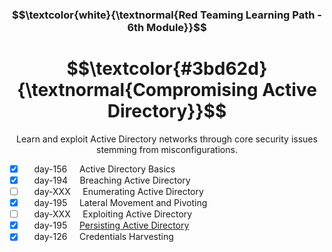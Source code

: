 <h3 align="center"> $$\textcolor{white}{\textnormal{Red Teaming Learning Path - 6th Module}}$$ </h3>

<h1 align="center"> $$\textcolor{#3bd62d}{\textnormal{Compromising Active Directory}}$$ </h1>

<p align="center">Learn and exploit Active Directory networks through core security issues stemming from misconfigurations.</p>

- [x] &nbsp;&nbsp;&nbsp; day-156 &nbsp;&nbsp;&nbsp; Active Directory Basics
- [x] &nbsp;&nbsp;&nbsp; day-194 &nbsp;&nbsp;&nbsp; Breaching Active Directory
- [ ] &nbsp;&nbsp;&nbsp; day-XXX &nbsp;&nbsp;&nbsp; Enumerating Active Directory
- [x] &nbsp;&nbsp;&nbsp; day-195 &nbsp;&nbsp;&nbsp; Lateral Movement and Pivoting
- [ ] &nbsp;&nbsp;&nbsp; day-XXX &nbsp;&nbsp;&nbsp; Exploiting Active Directory
- [x] &nbsp;&nbsp;&nbsp; day-195 &nbsp;&nbsp;&nbsp; [Persisting Active Directory](https://github.com/RosanaFSS/TryHackMe/blob/Red-Teaming-learning-path/6.6.%20Persisting%20Active%20Directory.md)
- [x] &nbsp;&nbsp;&nbsp; day-126 &nbsp;&nbsp;&nbsp; Credentials Harvesting
